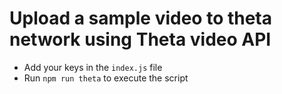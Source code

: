 # Upload a sample video to theta network using Theta video API

* Add your keys in the `index.js` file
* Run `npm run theta` to execute the script
